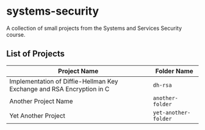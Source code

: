 # systems-security
A collection of small projects from the Systems and Services Security course.

## List of Projects

| **Project Name**                                                            | **Folder Name** |
|-----------------------------------------------------------------------------|-----------------|
| Implementation of Diffie-Hellman Key Exchange and RSA Encryption in C        | `dh-rsa`        |
| Another Project Name                                                         | `another-folder`|
| Yet Another Project                                                          | `yet-another-folder`|
